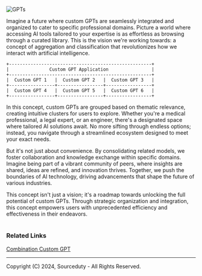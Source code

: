 ![GPTs](https://github.com/sourceduty/Custom_GPT_Apps/assets/123030236/cde4aacf-1d13-455e-8567-313513b93eb7)

Imagine a future where custom GPTs are seamlessly integrated and organized to cater to specific professional domains. Picture a world where accessing AI tools tailored to your expertise is as effortless as browsing through a curated library. This is the vision we're working towards: a concept of aggregation and classification that revolutionizes how we interact with artificial intelligence.

```
+-----------------------------------------------------+
|               Custom GPT Application                |
+-----------------------------------------------------+
|  Custom GPT 1   |  Custom GPT 2   |  Custom GPT 3   |
+-----------------+-----------------+-----------------+
|  Custom GPT 4   |  Custom GPT 5   |  Custom GPT 6   |
+-----------------+-----------------+-----------------+
```

In this concept, custom GPTs are grouped based on thematic relevance, creating intuitive clusters for users to explore. Whether you're a medical professional, a legal expert, or an engineer, there's a designated space where tailored AI solutions await. No more sifting through endless options; instead, you navigate through a streamlined ecosystem designed to meet your exact needs.

But it's not just about convenience. By consolidating related models, we foster collaboration and knowledge exchange within specific domains. Imagine being part of a vibrant community of peers, where insights are shared, ideas are refined, and innovation thrives. Together, we push the boundaries of AI technology, driving advancements that shape the future of various industries.

This concept isn't just a vision; it's a roadmap towards unlocking the full potential of custom GPTs. Through strategic organization and integration, this concept empowers users with unprecedented efficiency and effectiveness in their endeavors.

#
### Related Links

[Combination Custom GPT](https://github.com/sourceduty/Combination_Custom_GPT)

***
Copyright (C) 2024, Sourceduty - All Rights Reserved.
